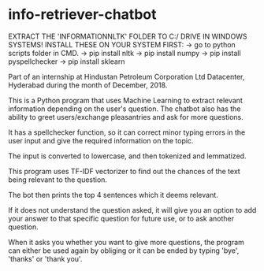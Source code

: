 # info-retriever-chatbot

EXTRACT THE 'INFORMATIONNLTK' FOLDER TO C:/ DRIVE IN WINDOWS SYSTEMS!
INSTALL THESE ON YOUR SYSTEM FIRST:
-> go to python scripts folder in CMD.
-> pip install nltk
-> pip install numpy
-> pip install pyspellchecker
-> pip install sklearn

Part of an internship at Hindustan Petroleum Corporation Ltd Datacenter, Hyderabad during the month of December, 2018.

This is a Python program that uses Machine Learning to extract relevant information depending on the user's question. The chatbot also has the ability to greet users/exchange pleasantries and ask for more questions.

It has a spellchecker function, so it can correct minor typing errors in the user input and give the required information on the topic.

The input is converted to lowercase, and then tokenized and lemmatized.

This program uses TF-IDF vectorizer to find out the chances of the text being relevant to the question.

The bot then prints the top 4 sentences which it deems relevant.

If it does not understand the question asked, it will give you an option to add your answer to that specific question for future use, or to ask another question.

When it asks you whether you want to give more questions, the program can either be used again by obliging or it can be ended by typing 'bye', 'thanks' or 'thank you'.


